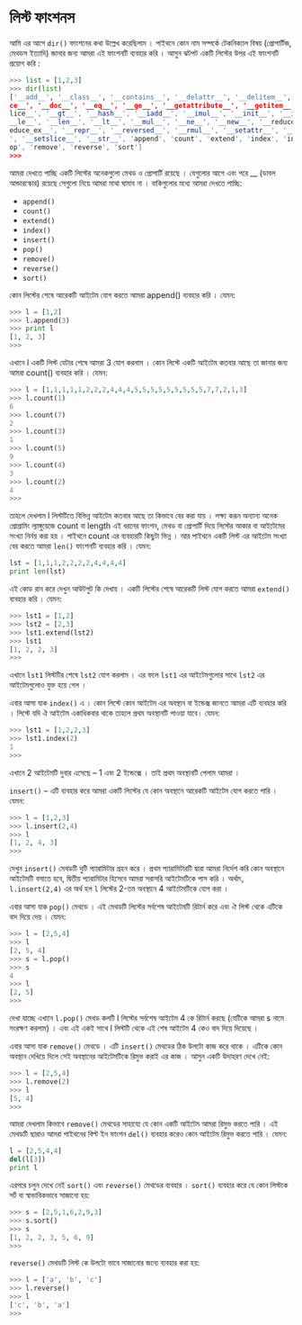 # লিস্ট ফাংশনস

আমি এর আগে `dir()` ফাংশনের কথা উল্লেখ করেছিলাম । পাইথনে কোন নাম সম্পর্কে টেকনিক্যাল বিষয় (প্রোপার্টিজ, মেথডস ইত্যাদি) জানার জন্য আমরা এই ফাংশনটি ব্যবহার করি । আসুন ঝটপট একটি লিস্টের উপর এই ফাংশনটি প্রয়োগ করি :

```python
>>> list = [1,2,3]
>>> dir(list)
['__add__', '__class__', '__contains__', '__delattr__', '__delitem__', '__delsli
ce__', '__doc__', '__eq__', '__ge__', '__getattribute__', '__getitem__', '__gets
lice__', '__gt__', '__hash__', '__iadd__', '__imul__', '__init__', '__iter__', '
__le__', '__len__', '__lt__', '__mul__', '__ne__', '__new__', '__reduce__', '__r
educe_ex__', '__repr__', '__reversed__', '__rmul__', '__setattr__', '__setitem__
', '__setslice__', '__str__', 'append', 'count', 'extend', 'index', 'insert', 'p
op', 'remove', 'reverse', 'sort']
>>>
```

আমরা দেখতে পাচ্ছি একটি লিস্টের অনেকগুলো মেথড ও প্রোপার্টি রয়েছে । যেগুলোর আগে এবং পরে __ (ডাবল আন্ডারস্কোর) রয়েছে সেগুলো নিয়ে আমরা মাথা ঘামাব না । বাকিগুলোর মধ্যে আমরা দেখতে পাচ্ছি:

* `append()`
* `count()`
* `extend()`
* `index()`
* `insert()`
* `pop()`
* `remove()`
* `reverse()`
* `sort()`


কোন লিস্টের শেষে আরেকটি আইটেম যোগ করতে আমরা append() ব্যবহার করি । যেমন:

```python
>>> l = [1,2]
>>> l.append(3)
>>> print l
[1, 2, 3]
>>>
```

এখানে l একটি লিস্ট যেটার শেষে আমরা 3 যোগ করলাম । কোন লিস্টে একটি আইটেম কতবার আছে তা জানার জন্য আমরা count() ব্যবহার করি । যেমন:

```python
>>> l = [1,1,1,1,1,2,2,2,4,4,4,5,5,5,5,5,5,5,5,5,7,7,2,1,3]
>>> l.count(1)
6
>>> l.count(7)
2
>>> l.count(3)
1
>>> l.count(5)
9
>>> l.count(4)
3
>>> l.count(2)
4
>>>
```

তাহলে দেখলাম l লিস্টটিতে বিভিন্ন আইটেম কতবার আছে তা কিভাবে বের করা যায় । লক্ষ্য করূন অন্যান্য অনেক প্রোগ্রামিং ল্যাঙ্গুয়েজে count বা length এই ধরনের ফাংশন, মেথড বা প্রোপার্টি দিয়ে লিস্টের আকার বা আইটেমের সংখ্যা নির্নয় করা হয় । পাইথনে count এর ব্যবহারটি কিছুটা ভিন্ন । আর পাইথনে একটি লিস্ট এর আইটেম সংখ্যা বের করতে আমরা `len()` ফাংশনটি ব্যবহার করি । যেমন:

```python
lst = [1,1,1,2,2,2,2,4,4,4,4]
print len(lst)
```

এই কোড রান করে দেখুন আউটপুট কি দেখায় । একটি লিস্টের শেষে আরেকটি লিস্ট যোগ করতে আমরা `extend()` ব্যবহার করি । যেমন:

```python
>>> lst1 = [1,2]
>>> lst2 = [2,3]
>>> lst1.extend(lst2)
>>> lst1
[1, 2, 2, 3]
>>>
```

এখানে `lst1` লিস্টটির শেষে `lst2` যোগ করলাম । এর ফলে `lst1` এর আইটেমগুলোর সাথে `lst2` এর আইটেমগুলোও যুক্ত হয়ে গেল ।

এবার আসা যাক `index()` এ । কোন লিস্টে কোন আইটেম এর অবস্থান বা ইন্ডেক্স জানতে আমরা এটি ব্যবহার করি । লিস্টে যদি ঐ আইটেম একাধিকবার থাকে তাহলে প্রথম অবস্থানটি পাওয়া যাবে। যেমন:

```python
>>> lst1 = [1,2,2,3]
>>> lst1.index(2)
1
>>>
```

এখানে 2 আইটেমটি দুবার এসেছে – 1 এবং 2 ইন্ডেক্সে । তাই প্রথম অবস্থানটি পেলাম আমরা ।



`insert()` – এটি ব্যবহার করে আমরা একটি লিস্টের যে কোন অবস্থানে আরেকটি আইটেম যোগ করতে পারি । যেমন:

```python
>>> l = [1,2,3]
>>> l.insert(2,4)
>>> l
[1, 2, 4, 3]
>>>
```

দেখুন `insert()` মেথডটি দুটি প্যারামিটার গ্রহন করে । প্রথম প্যারামিটারটি দ্বারা আমরা নির্দেশ করি কোন অবস্থানে আইটেমটি বসাতে হবে, দ্বিতীয় প্যারামিটার হিসেবে আমরা সরাসরি আইটেমটিকে পাস করি । অর্থাৎ, `l.insert(2,4)` এর অর্থ হল `l` লিস্টের 2-তম অবস্থানে 4 আইটেমটিকে যোগ করা ।

এবার আসা যাক `pop()` মেথডে । এই মেথডটি লিস্টের সর্বশেষ আইটেমটি রিটার্ন করে এবং ঐ লিস্ট থেকে এটিকে বাদ দিয়ে দেয় । যেমন:

```python
>>> l = [2,5,4]
>>> l
[2, 5, 4]
>>> s = l.pop()
>>> s
4
>>> l
[2, 5]
>>>
```

দেখা যাচ্ছে এখানে `l.pop()` মেথড কলটি l লিস্টের সর্বশেষ আইটেম 4 কে রিটার্ন করছে (যেটিকে আমরা s নামে সংরক্ষণ করলাম) । এবং এই একই সাথে l লিস্টটি থেকে এই শেষ আইটেম 4 কেও বাদ দিয়ে দিয়েছে ।

এবার আসা যাক `remove()` মেথডে । এটি `insert()` মেথডের ঠিক উলটো কাজ করে থাকে । এটিকে কোন অবস্থান দেখিয়ে দিলে সেই অবস্থানের আইটেমটিকে রিমুভ করাই এর কাজ । আসুন একটি উদাহরণ দেখে নেই:

```python
>>> l = [2,5,4]
>>> l.remove(2)
>>> l
[5, 4]
>>>
```

আমরা দেখলাম কিভাবে `remove()` মেথডের সাহায্যে যে কোন একটি আইটেম আমরা রিমুভ করতে পারি । এই মেথডটি ছারাও আমরা পাইথনের বিল্ট ইন ফাংশন `del()` ব্যবহার করেও কোন আইটেম রিমুভ করতে পারি । যেমন:

```python
l = [2,5,4,4]
del(l[3])
print l
```

এরপরে চলুন দেখে নেই `sort()` এবং `reverse()` মেথডের ব্যবহার । `sort()` ব্যবহার করে যে কোন লিস্টকে সর্ট বা স্বাভাবিকভাবে সাজানো হয়:

```python
>>> s = [2,5,1,6,2,9,3]
>>> s.sort()
>>> s
[1, 2, 2, 3, 5, 6, 9]
>>>
```

`reverse()` মেথডটি লিস্ট কে উলটো ভাবে সাজানোর জন্যে ব্যবহার করা হয়:

```python
>>> l = ['a', 'b', 'c']
>>> l.reverse()
>>> l
['c', 'b', 'a']
>>>
```
